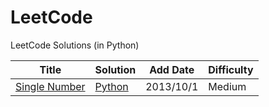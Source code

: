LeetCode
========

LeetCode Solutions (in Python)

| Title | Solution | Add Date | Difficulty |
| ----- | -------- | -------- | ---------- |
|[Single Number](https://oj.leetcode.com/problems/single-number/)| [Python](./src/findMinimumInRotatedSortedArray/findMinimumInRotatedSortedArray.II.cpp)|2013/10/1|Medium|
